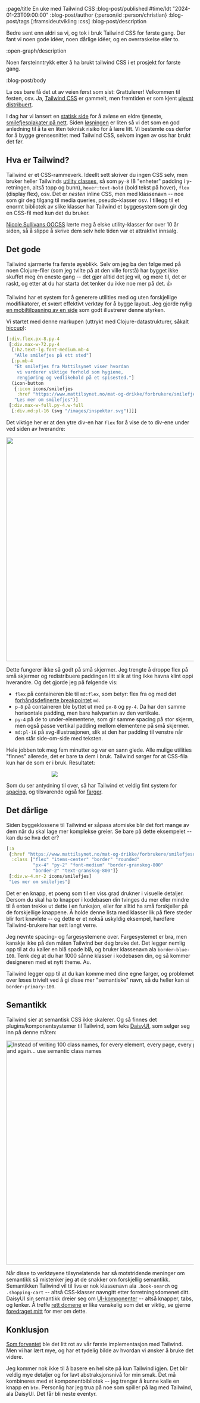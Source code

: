 :page/title En uke med Tailwind CSS
:blog-post/published #time/ldt "2024-01-23T09:00:00"
:blog-post/author {:person/id :person/christian}
:blog-post/tags [:framsideutvikling :css]
:blog-post/description

Bedre sent enn aldri sa vi, og tok i bruk Tailwind CSS for første gang. Der fant
vi noen gode idéer, noen dårlige idéer, og en overraskelse eller to.

:open-graph/description

Noen førsteinntrykk etter å ha brukt tailwind CSS i et prosjekt for første gang.

:blog-post/body

La oss bare få det ut av veien først som sist: Grattulerer! Velkommen til
festen, osv. Ja, [Tailwind CSS](https://tailwindcss.com/) er gammelt, men
fremtiden er som kjent [ujevnt
distribuert](https://quoteinvestigator.com/2012/01/24/future-has-arrived/).

I dag har vi lansert en [statisk side](/lange-flate-filer/) for å avløse en
eldre tjeneste, [smilefjesplakater på nett](https://smilefjes.mattilsynet.no/).
Siden [løsningen](https://github.com/mattilsynet/smilefjes-deux) er liten så vi
det som en god anledning til å ta en liten teknisk risiko for å lære litt. Vi
bestemte oss derfor for å bygge grensesnittet med Tailwind CSS, selvom ingen av
oss har brukt det før.

## Hva er Tailwind?

Tailwind er et CSS-rammeverk. Ideellt sett skriver du ingen CSS selv, men bruker
heller Tailwinds [utility classes](https://tailwindcss.com/docs/installation),
så som `py-8` (8 "enheter" padding i y-retningen, altså topp og bunn),
`hover:text-bold` (bold tekst på hover), `flex` (display flex), osv. Det er
_nesten_ inline CSS, men med klassenavn -- noe som gir deg tilgang til media
queries, pseudo-klasser osv. I tillegg til et enormt bibliotek av slike klasser
har Tailwind et byggesystem som gir deg en CSS-fil med kun det du bruker.

[Nicole Sullivans
OOCSS](https://www.stubbornella.org/2009/03/23/object-oriented-css-video-on-ydn/)
lærte meg å elske utility-klasser for over 10 år siden, så å slippe å skrive dem
selv hele tiden var et attraktivt innsalg.

## Det gode

Tailwind sjarmerte fra første øyeblikk. Selv om jeg ba den følge med på noen
Clojure-filer (som jeg tvilte på at den ville forstå) har bygget ikke skuffet
meg én eneste gang -- det gjør alltid det jeg vil, og mere til, det er raskt, og
etter at du har starta det tenker du ikke noe mer på det. 👍

Tailwind har et system for å generere utilities med og uten forskjellige
modifikatorer, et svært effektivt verktøy for å bygge layout. Jeg gjorde nylig
[en mobiltilpasning av en
side](https://github.com/Mattilsynet/smilefjes-deux/commit/d3e034653de894d2a07d64d2af5ddb0b50212187)
som godt illustrerer denne styrken.

Vi startet med denne markupen (uttrykt med Clojure-datastrukturer, såkalt
[hiccup](https://github.com/weavejester/hiccup)):

```clj
[:div.flex.px-8.py-4
 [:div.max-w-72.py-4
  [:h2.text-lg.font-medium.mb-4
   "Alle smilefjes på ett sted"]
  [:p.mb-4
   "Et smilefjes fra Mattilsynet viser hvordan
    vi vurderer viktige forhold som hygiene,
    rengjøring og vedlikehold på et spisested."]
  (icon-button
   {:icon icons/smilefjes
    :href "https://www.mattilsynet.no/mat-og-drikke/forbrukere/smilefjesordningen"}
   "Les mer om smilefjes")]
 [:div.max-w-full.py-4.w-full
  [:div.md:pl-16 (svg "/images/inspektør.svg")]]]
```

Det viktige her er at den ytre div-en har `flex` for å vise de to div-ene under
ved siden av hverandre:

<img class="img" style="max-width: 100%; width: 600px; margin: 0 auto; display: block" src="/images/inspektor-flex.png">

Dette fungerer ikke så godt på små skjermer. Jeg trengte å droppe flex på små
skjermer og redistribuere paddingen litt slik at ting ikke havna klint oppi
hverandre. Og det gjorde jeg på følgende vis:

- `flex` på containeren ble til `md:flex`, som betyr: flex fra og med det
  [forhåndsdefinerte
  breakpointet](https://tailwindcss.com/docs/responsive-design) `md`.
- `p-8` på containeren ble byttet ut med `px-8` og `py-4`. Da har den samme
  horisontale padding, men bare halvparten av den vertikale.
- `py-4` på de to under-elementene, som gir samme spacing på stor skjerm, men
  også passe vertikal padding mellom elementene på små skjermer.
- `md:pl-16` på svg-illustrasjonen, slik at den har padding til venstre når den
  står side-om-side med teksten.

Hele jobben tok meg fem minutter og var en sann glede. Alle mulige utilities
"finnes" allerede, det er bare ta dem i bruk. Tailwind sørger for at CSS-fila
kun har de som er i bruk. Resultatet:

<img class="img" style="max-width: 260px; margin: 0 auto; display: block" src="/images/inspektor-mobil.png">

Som du ser antydning til over, så har Tailwind et veldig fint system for
[spacing](https://tailwindcss.com/docs/customizing-spacing), og tilsvarende også
for [farger](https://tailwindcss.com/docs/customizing-colors).

## Det dårlige

Siden byggeklossene til Tailwind er såpass atomiske blir det fort mange av dem
når du skal lage mer komplekse greier. Se bare på dette eksempelet -- kan du se
hva det er?

```clj
[:a
 {:href "https://www.mattilsynet.no/mat-og-drikke/forbrukere/smilefjesordningen"
  :class ["flex" "items-center" "border" "rounded"
          "px-4" "py-2" "font-medium" "border-granskog-800"
          "border-2" "text-granskog-800"]}
 [:div.w-4.mr-2 icons/smilefjes]
 "Les mer om smilefjes"]
```

Det er en knapp, et poeng som til en viss grad drukner i visuelle detaljer.
Dersom du skal ha to knapper i kodebasen din tvinges du mer eller mindre til å
enten trekke ut dette i en funksjon, eller for alltid ha små forskjeller på de
forskjellige knappene. Å holde denne lista med klasser lik på flere steder blir
fort knøvlete -- og dette er et nokså uskyldig eksempel, hardføre
Tailwind-brukere har sett langt verre.

Jeg nevnte spacing- og fargesystemene over. Fargesystemet er bra, men kanskje
ikke på den måten Tailwind ber deg bruke det. Det legger nemlig opp til at du
kaller en blå spade blå, og bruker klassenavn ala `border-blue-100`. Tenk deg at
du har 1000 sånne klasser i kodebasen din, og så kommer designeren med et nytt
theme. Au.

Tailwind legger opp til at du kan komme med dine egne farger, og problemet over
løses trivielt ved å gi disse mer "semantiske" navn, så du heller kan si
`border-primary-100`.

## Semantikk

Tailwind sier at semantisk CSS ikke skalerer. Og så finnes det
plugins/komponentsystemer til Tailwind, som feks
[DaisyUI](https://daisyui.com/), som selger seg inn på denne måten:

<img class="img" style="max-width: 100%; width: 600px; margin: 0 auto; display: block" src="/images/daisy.png" alt="Instead of writing 100 class
names, for every element, every page, every project, again and again... use
semantic class names">

Når disse to verktøyene tilsynelatende har så motstridende meninger om semantikk
så mistenker jeg at de snakker om forskjellig semantikk. Semantikken Tailwind
vil til livs er nok klassenavn ala `.book-search` og `.shopping-cart` -- altså
CSS-klasser navngitt etter forretningsdomenet ditt. DaisyUI sin semantikk dreier
seg om [UI-komponenter](https://daisyui.com/components/) -- altså knapper, tabs,
og lenker. Å treffe [rett
domene](https://www.kodemaker.no/blogg/2023-01-domenemodell-frontend/) er like
vanskelig som det er viktig, se gjerne [foredraget
mitt](/datadreven-frontend/) for mer om dette.

## Konklusjon

[Som
forventet](https://github.com/Mattilsynet/smilefjes-deux/blob/main/adr/04-css.md)
ble det litt rot av vår første implementasjon med Tailwind. Men vi har lært mye,
og har et tydelig bilde av hvordan vi ønsker å bruke det videre.

Jeg kommer nok ikke til å basere en hel site på kun Tailwind igjen. Det blir
veldig mye detaljer og for lavt abstraksjonsnivå for min smak. Det må kombineres
med et komponentbibliotek -- jeg trenger å kunne kalle en knapp en `btn`.
Personlig har jeg trua på noe som spiller på lag med Tailwind, ala DaisyUI. Det
får bli neste eventyr.
